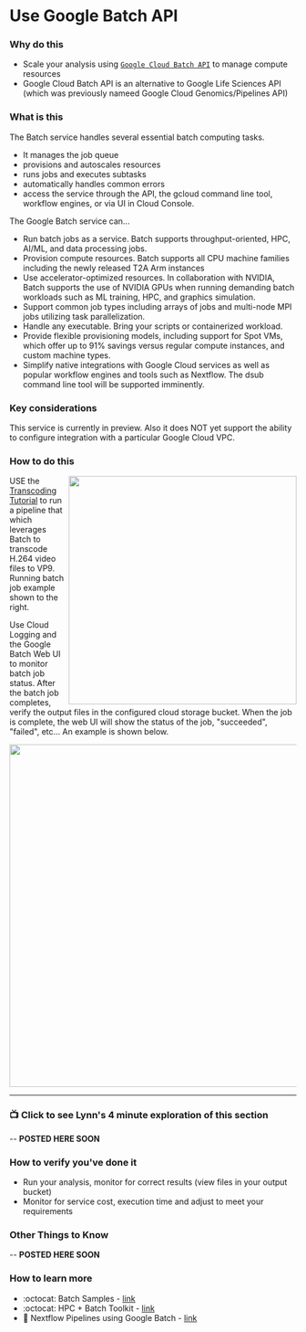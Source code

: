 # Use Google Batch API


### Why do this
 - Scale your analysis using [`Google Cloud Batch API`](https://cloud.google.com/blog/products/compute/new-batch-service-processes-batch-jobs-on-google-cloud) to manage compute resources
 - Google Cloud Batch API is an alternative to Google Life Sciences API (which was previously nameed Google Cloud Genomics/Pipelines API)


### What is this
 The Batch service handles several essential batch computing tasks. 
 - It manages the job queue 
 - provisions and autoscales resources
 - runs jobs and executes subtasks
 - automatically handles common errors 
 - access the service through the API, the gcloud command line tool, workflow engines, or via UI in Cloud Console. 

The Google Batch service can...
- Run batch jobs as a service. Batch supports throughput-oriented, HPC, AI/ML, and data processing jobs.
- Provision compute resources. Batch supports all CPU machine families including the newly released T2A Arm instances
- Use accelerator-optimized resources. In collaboration with NVIDIA, Batch supports the use of NVIDIA GPUs when running demanding batch workloads such as ML training, HPC, and graphics simulation.
- Support common job types including arrays of jobs and multi-node MPI jobs utilizing task parallelization. 
- Handle any executable. Bring your scripts or containerized workload.
- Provide flexible provisioning models, including support for Spot VMs, which offer up to 91% savings versus regular compute instances, and custom machine types.
- Simplify native integrations with Google Cloud services as well as popular workflow engines and tools such as Nextflow. The dsub command line tool will be supported imminently.

### Key considerations
This service is currently in preview.  Also it does NOT yet support the ability to configure integration with a particular Google Cloud VPC.

### How to do this

 <img src="https://github.com/lynnlangit/gcp-for-bioinformatics/blob/master/images/batch-running.png" width=400 align=right>
 
 USE the [Transcoding Tutorial](https://github.com/GoogleCloudPlatform/batch-samples/tree/main/transcoding) to run a pipeline that which leverages Batch to transcode H.264 video files to VP9.  Running batch job example shown to the right.
 
 Use Cloud Logging and the Google Batch Web UI to monitor batch job status.  After the batch job completes, verify the output files in the configured cloud storage bucket.  When the job is complete, the web UI will show the status of the job, "succeeded", "failed", etc...  An example is shown below.
 
<img src="https://github.com/lynnlangit/gcp-for-bioinformatics/blob/master/images/batch-complete.png" width=600>

 -----

### 📺 Click to see Lynn's 4 minute exploration of this section  

-- **POSTED HERE SOON**

### How to verify you've done it
 - Run your analysis, monitor for correct results (view files in your output bucket)
 - Monitor for service cost, execution time and adjust to meet your requirements

### Other Things to Know

-- **POSTED HERE SOON**

### How to learn more

- :octocat: Batch Samples - [link](https://github.com/GoogleCloudPlatform/batch-samples)
- :octocat: HPC + Batch Toolkit - [link](https://github.com/GoogleCloudPlatform/hpc-toolkit/blob/develop/docs/cloud-batch.md)
- :book: Nextflow Pipelines using Google Batch - [link](https://www.nextflow.io/blog/2022/deploy-nextflow-pipelines-with-google-cloud-batch.html)

